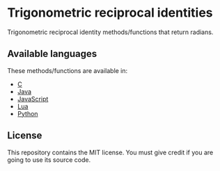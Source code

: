 # Trigonometric reciprocal identities

Trigonometric reciprocal identity methods/functions that return radians.

## Available languages

These methods/functions are available in:

- [C](c)
- [Java](java)
- [JavaScript](javascript)
- [Lua](lua)
- [Python](python)

## License

This repository contains the MIT license. You must give credit if you are going to use its source code.
